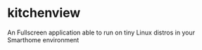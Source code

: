 # kitchenview
An Fullscreen application able to run on tiny Linux distros in your Smarthome environment
